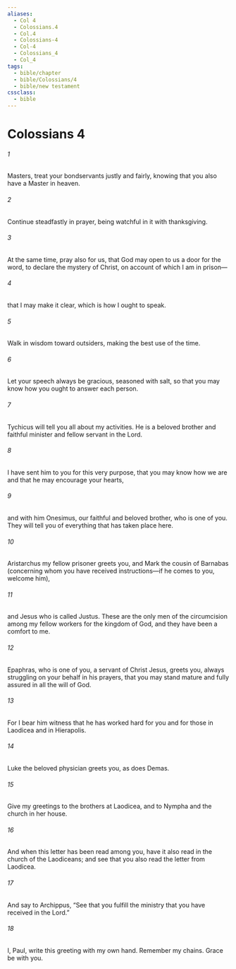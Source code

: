 ```yaml
---
aliases:
  - Col 4
  - Colossians.4
  - Col.4
  - Colossians-4
  - Col-4
  - Colossians_4
  - Col_4
tags:
  - bible/chapter
  - bible/Colossians/4
  - bible/new testament
cssclass:
  - bible
---
```


# Colossians 4

###### 1
Masters, treat your bondservants justly and fairly, knowing that you also have a Master in heaven.
###### 2
Continue steadfastly in prayer, being watchful in it with thanksgiving.
###### 3
At the same time, pray also for us, that God may open to us a door for the word, to declare the mystery of Christ, on account of which I am in prison—
###### 4
that I may make it clear, which is how I ought to speak.
###### 5
Walk in wisdom toward outsiders, making the best use of the time.
###### 6
Let your speech always be gracious, seasoned with salt, so that you may know how you ought to answer each person.
###### 7
Tychicus will tell you all about my activities. He is a beloved brother and faithful minister and fellow servant in the Lord.
###### 8
I have sent him to you for this very purpose, that you may know how we are and that he may encourage your hearts,
###### 9
and with him Onesimus, our faithful and beloved brother, who is one of you. They will tell you of everything that has taken place here.
###### 10
Aristarchus my fellow prisoner greets you, and Mark the cousin of Barnabas (concerning whom you have received instructions—if he comes to you, welcome him),
###### 11
and Jesus who is called Justus. These are the only men of the circumcision among my fellow workers for the kingdom of God, and they have been a comfort to me.
###### 12
Epaphras, who is one of you, a servant of Christ Jesus, greets you, always struggling on your behalf in his prayers, that you may stand mature and fully assured in all the will of God.
###### 13
For I bear him witness that he has worked hard for you and for those in Laodicea and in Hierapolis.
###### 14
Luke the beloved physician greets you, as does Demas.
###### 15
Give my greetings to the brothers at Laodicea, and to Nympha and the church in her house.
###### 16
And when this letter has been read among you, have it also read in the church of the Laodiceans; and see that you also read the letter from Laodicea.
###### 17
And say to Archippus, “See that you fulfill the ministry that you have received in the Lord.”
###### 18
I, Paul, write this greeting with my own hand. Remember my chains. Grace be with you.


